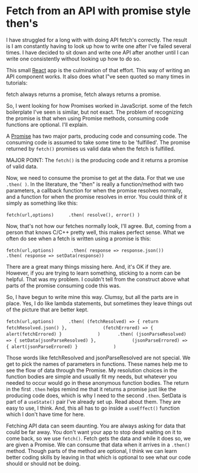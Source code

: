 # Fetch from an API with promise style then's

I have struggled for a long with with doing API fetch's correctly.  The result is I am constantly having to look up how to write one after I've failed several times. I have decided to sit down and write one API after another until I can write one consistently without looking up how to do so.

This small [React](https://reactjs.org) app is the culmination of that effort.  This way of writing an API component works.  It also does what I"ve seen quoted so many times in tutorials:

fetch always returns a promise,
fetch always returns a promise.

So, I went looking for how Promises worked in JavaScript.  some of the fetch boilerplate I've seen is similar, but not exact.  The problem of recognizing the promise is that when using Promise methods, consuming code functions are optional. I'll explain.

A [Promise](https://www.w3schools.com/Js/js_promise.asp) has two major parts, producing code and consuming code.  The consuming code is assumed to take some time to be 'fulfilled'.  The promise returned by `fetch()` promises us valid data when the fetch is fulfilled. 

MAJOR POINT: The `fetch()` is the producing code and it returns a promise of valid data.

Now, we need to consume the promise to get at the data.  For that we use `.then( )`.  In the literature, the "then" is really a function/method with two parameters, a callback function for when the promise resolves normally, and a function for when the promise resolves in error.  You could think of it simply as something like this:

`fetch(url,options)`
`     .then( resolve(), error() )`

Now, that's not how our fetches normally look, I'll agree.  But, coming from a person that knows C/C++ pretty well, this makes perfect sense.  What we often do see when a fetch is written using a promise is this:

`fetch(url,options)`
`      .then( response => response.json())`
`      .then( response => setData(response))`

There are a great many things missing here.  And, it's OK if they are.  However, if you are trying to learn something, sticking to a norm can be helpful.  That was my problem.  I couldn't tell from the construct above what parts of the promise consuming code this was.

So, I have begun to write mine this way.  Clumsy, but all the parts are in place.  Yes, I do like lambda statements, but sometimes they leave things out of the picture that are better kept.

`fetch(url,options)`
`     .then( (fetchResolved) => { return fetchResolved.json() },`
`             (fetchErrored) => { alert(fetchErrored) }`
`             )`
`      .then( (jsonParseResolved) => { setData(jsonParseResolved) },`
`             (jsonParseErrored) => { alert(jsonParseErrored) }`
`             )`

Those words like fetchResolved and jsonParseResolved are not special.  We get to pick the names of parameters in functions.  These names help me to see the flow of data through the Promise.  My resolution choices in the function bodies are simple and usually fit my needs, but whatever you needed to occur would go in these anonymous function bodies.  The return in the first `.then` helps remind me that it returns a promise just like the producing code does, which is why I need to the second `.then`.  SetData is part of a `useState()` pair I've already set up.  Read about them.  They are easy to use, I think.  And, this all has to go inside a `useEffect()` function which I don't have time for here.

Fetching API data can seem daunting.  You are always asking for data that could be far away.  You don't want your app to stop dead waiting on it to come back, so we use `fetch()`.  Fetch gets the data and while it does so, we are given a Promise.  We can consume that data when it arrives in a `.then()` method.  Though parts of the method are optional, I think we can learn better coding skills by leaving in that which is optional to see what our code should or should not be doing.